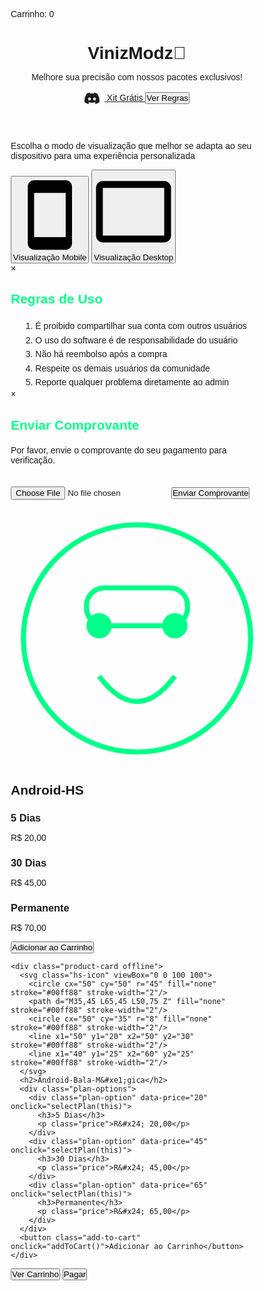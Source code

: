 <html><head><base href="/">
<meta charset="UTF-8">
<meta name="viewport" content="width=device-width, initial-scale=1.0">
<title>VinizModz&#x1f451;</title>
<link href="https://fonts.googleapis.com/css2?family=Poppins:wght@300;400;500;600;700&amp;display=swap" rel="stylesheet">
<script src="https://cdn.jsdelivr.net/npm/@popperjs/core@2.11.6/dist/umd/popper.min.js"></script>
<style>
  * {
    margin: 0;
    padding: 0;
    box-sizing: border-box;
    font-family: 'Poppins', sans-serif;
  }

  body {
    background: linear-gradient(45deg, rgba(15, 15, 26, 0.95), rgba(26, 26, 45, 0.95)),
                url('https://cdn.discordapp.com/attachments/1273680926412640378/1311865445913202728/Viniz-lite.png?ex=67617ba7&is=67602a27&hm=50371d7468a2b54bd45b0977aef2a86ca2cc564e8d8e1a22e58894576bd89d86&');
    background-size: cover;
    background-position: center;
    background-attachment: fixed;
    background-repeat: no-repeat;
    color: #fff;
    min-height: 100vh;
    position: relative;
    padding-bottom: 80px;
    animation: backgroundPulse 15s ease-in-out infinite;
  }

  @keyframes backgroundPulse {
    0% { background-color: rgba(15, 15, 26, 0.85); }
    50% { background-color: rgba(26, 26, 45, 0.9); }
    100% { background-color: rgba(15, 15, 26, 0.85); }
  }

  .container {
    max-width: 1200px;
    margin: 0 auto;
    padding: 30px;
    display: flex;
    justify-content: center;
    align-items: stretch;
    gap: 30px;
    flex-wrap: wrap;
  }

  header {
    text-align: center;
    padding: 60px 0;
    background: rgba(0,0,0,0.4);
    margin-bottom: 40px;
    border-bottom: 3px solid rgba(0,255,136,0.4);
    box-shadow: 0 5px 25px rgba(0,255,136,0.15);
  }

  header h1 {
    font-size: 4.5em;
    margin-bottom: 25px;
    color: #00ff88;
    text-shadow: 0 0 15px rgba(0,255,136,0.6);
    letter-spacing: 3px;
  }

  header p {
    font-size: 1.4em;
    color: #cccccc;
    max-width: 600px;
    margin: 0 auto;
    line-height: 1.6;
  }

  .discord-button, .rules-button {
    display: inline-block;
    background: #5865F2;
    color: white;
    padding: 18px 35px;
    border-radius: 35px;
    text-decoration: none;
    margin: 15px 20px;
    transition: all 0.3s ease;
    font-weight: bold;
  }

  .rules-button {
    background: #ff6b6b;
  }

  .discord-button:hover {
    background: #4752C4;
    transform: translateY(-2px);
    box-shadow: 0 5px 15px rgba(88,101,242,0.4);
  }

  .rules-button:hover {
    background: #ff5252;
    transform: translateY(-2px);
    box-shadow: 0 5px 15px rgba(255,107,107,0.4);
  }

  .product-card {
    background: rgba(255,255,255,0.07);
    border-radius: 25px;
    padding: 40px;
    text-align: center;
    transition: all 0.5s ease;
    flex: 0 0 400px;
    margin: 20px;
    backdrop-filter: blur(15px);
    border: 2px solid rgba(0,255,136,0.15);
    box-shadow: 0 15px 35px rgba(0,0,0,0.4);
  }

  .product-card.offline {
    opacity: 0.7;
    position: relative;
  }

  .product-card.offline::before {
    content: "EM ATUALIZAÇÃO";
    position: absolute;
    top: 50%;
    left: 50%;
    transform: translate(-50%, -50%) rotate(-15deg);
    background: #ff6b6b;
    color: white;
    padding: 10px 20px;
    font-weight: bold;
    border-radius: 5px;
    z-index: 1;
  }

  .product-card.offline .plan-options,
  .product-card.offline .add-to-cart {
    pointer-events: none;
    opacity: 0.5;
  }

  .product-card:hover {
    transform: translateY(-15px) scale(1.02);
    box-shadow: 0 20px 45px rgba(0,255,136,0.25);
  }

  .hs-icon {
    width: 120px;
    height: 120px;
    margin: 0 auto 20px;
    filter: drop-shadow(0 0 10px rgba(0,255,136,0.3));
  }

  .price {
    font-size: 2em;
    color: #00ff88;
    margin: 15px 0;
    text-shadow: 0 0 5px rgba(0,255,136,0.3);
  }

  .plan-options {
    display: flex;
    flex-direction: column;
    gap: 10px;
    margin: 25px 0;
  }

  .plan-option {
    background: rgba(0,0,0,0.4);
    padding: 25px 20px;
    border-radius: 18px;
    cursor: pointer;
    transition: all 0.4s;
    border: 2px solid rgba(0,255,136,0.15);
    margin: 12px 0;
    min-height: 100px;
  }

  .plan-option:hover {
    background: rgba(0,255,136,0.15);
    transform: scale(1.05);
    box-shadow: 0 10px 25px rgba(0,255,136,0.25);
  }

  .plan-option.selected {
    background: rgba(0,255,136,0.2);
    border: 2px solid #00ff88;
    box-shadow: 0 0 25px rgba(0,255,136,0.25);
  }

  .plan-option h3 {
    color: #ffffff;
    font-size: 1.5em;
    margin-bottom: 5px;
  }

  .add-to-cart, .payment-button {
    background: linear-gradient(45deg, #00ff88, #00cc6a);
    color: #000;
    border: none;
    padding: 20px 30px;
    border-radius: 35px;
    font-size: 1.3rem;
    cursor: pointer;
    transition: all 0.4s;
    font-weight: bold;
    text-transform: uppercase;
    letter-spacing: 1.5px;
    box-shadow: 0 8px 20px rgba(0,255,136,0.35);
  }

  .add-to-cart:hover, .payment-button:hover {
    transform: scale(1.1);
    box-shadow: 0 15px 30px rgba(0,255,136,0.45);
  }

  .cart-count {
    position: fixed;
    top: 25px;
    right: 25px;
    background: linear-gradient(45deg, #00ff88, #00cc6a);
    color: #000;
    padding: 15px 30px;
    border-radius: 25px;
    font-weight: bold;
    font-size: 1.1rem;
    box-shadow: 0 8px 20px rgba(0,255,136,0.35);
    z-index: 1000;
  }

  .payment-buttons {
    position: fixed;
    bottom: 20px;
    left: 50%;
    transform: translateX(-50%);
    display: flex;
    gap: 20px;
    z-index: 1000;
  }

  @keyframes pulse {
    0% { transform: scale(1); }
    50% { transform: scale(1.05); }
    100% { transform: scale(1); }
  }

  .added {
    animation: pulse 0.5s ease-in-out;
  }

  .modal {
    display: none;
    position: fixed;
    top: 0;
    left: 0;
    width: 100%;
    height: 100%;
    background: rgba(0,0,0,0.8);
    z-index: 2000;
  }

  .modal-content {
    background: linear-gradient(45deg, #1a1a2d, #252542);
    padding: 40px;
    border-radius: 20px;
    max-width: 600px;
    width: 90%;
    border: 3px solid #00ff88;
    box-shadow: 0 15px 35px rgba(0,0,0,0.5);
  }

  .close-modal {
    position: absolute;
    top: 10px;
    right: 15px;
    font-size: 24px;
    cursor: pointer;
    color: #ff6b6b;
  }

  #receiptUpload {
    display: block;
    margin: 20px 0;
    color: #fff;
  }

  .loading {
    display: inline-block;
    width: 20px;
    height: 20px;
    border: 2px solid #00ff88;
    border-radius: 50%;
    border-top-color: transparent;
    animation: spin 1s linear infinite;
  }

  @keyframes spin {
    to {transform: rotate(360deg);}
  }

  .payment-button[style*="background: linear-gradient(45deg, #ff6b6b, #ff5252)"]:hover {
    background: linear-gradient(45deg, #ff5252, #ff3939) !important;
    transform: scale(1.05);
    box-shadow: 0 8px 20px rgba(255,107,107,0.4);
  }

  /* Update mobile-specific button styles */
  .mobile .discord-button, 
  .mobile .rules-button {
    display: inline-flex;
    align-items: center;
    justify-content: center;
    font-size: 1rem;
    padding: 15px 25px;
    width: 80%;
    max-width: 300px;
    margin: 10px auto;
    border-radius: 30px;
  }

  .mobile .version-btn {
    padding: 12px 20px;
    font-size: 0.9rem;
    border-radius: 25px;
    width: 45%;
    margin: 5px;
  }

  .mobile .add-to-cart {
    width: 100%;
    padding: 16px 20px;
    font-size: 1.1rem;
    border-radius: 30px;
    margin-top: 15px;
  }

  .mobile .payment-button {
    padding: 14px 25px;
    font-size: 1rem;
    border-radius: 25px;
    min-width: 120px;
  }

  .mobile .cart-count {
    padding: 12px 20px;
    font-size: 0.9rem;
    border-radius: 20px;
    right: 10px;
    top: 10px;
  }

  @media screen and (max-width: 480px) {
    .mobile .payment-buttons {
      bottom: 15px;
      width: 100%;
      padding: 0 10px;
    }
    
    .mobile .payment-buttons .payment-button {
      flex: 1;
      min-width: 0;
      padding: 12px 15px;
      font-size: 0.9rem;
    }

    .mobile header {
      padding: 30px 15px;
    }

    .mobile header h1 {
      font-size: 2.5em;
    }

    .mobile header p {
      font-size: 1em;
      padding: 0 15px;
    }
  }

  /* Improve touch targets for mobile */
  .mobile .plan-option {
    padding: 20px 15px;
    margin: 8px 0;
    min-height: 80px;
  }

  .mobile .modal-content {
    width: 95%;
    padding: 25px 15px;
    margin: 10px;
  }

  .mobile .close-modal {
    padding: 15px;
    font-size: 28px;
  }

  /* Additional mobile optimization */
  @media screen and (max-width: 480px) {
    .container {
      padding: 5px;
    }
    
    .product-card {
      flex: 0 0 85%; /* Slightly smaller cards on very small screens */
      padding: 15px;
      margin: 5px;
    }
  }

  /* Desktop/Emulator specific styles */
  body:not(.mobile) .discord-button,
  body:not(.mobile) .rules-button {
    font-size: 1.2rem;
    padding: 18px 35px;
    min-width: 250px;
    border-radius: 35px;
    margin: 15px 20px;
  }

  body:not(.mobile) .version-btn {
    padding: 15px 30px;
    font-size: 1.1rem;
    border-radius: 30px;
    width: auto;
    min-width: 250px;
    margin: 10px;
  }

  body:not(.mobile) .add-to-cart {
    width: 100%;
    padding: 20px 30px;
    font-size: 1.3rem;
    border-radius: 35px;
    margin-top: 20px;
  }

  body:not(.mobile) .payment-button {
    padding: 18px 35px;
    font-size: 1.2rem;
    border-radius: 30px;
    min-width: 180px;
  }

  body:not(.mobile) .cart-count {
    padding: 15px 30px;
    font-size: 1.1rem;
    border-radius: 25px;
  }

  body:not(.mobile) .plan-option {
    padding: 25px 20px;
    margin: 12px 0;
    min-height: 100px;
    cursor: pointer;
    transition: all 0.4s;
  }

  body:not(.mobile) .plan-option h3 {
    font-size: 1.5em;
  }

  body:not(.mobile) .price {
    font-size: 2em;
  }

  /* Adjust container spacing for desktop */
  body:not(.mobile) .container {
    padding: 30px;
    gap: 30px;
  }

  body:not(.mobile) .product-card {
    flex: 0 0 400px;
    padding: 40px;
    margin: 20px;
  }

  /* Make modal buttons bigger on desktop */
  body:not(.mobile) .modal-content button {
    padding: 15px 30px;
    font-size: 1.2rem;
    min-width: 200px;
  }

  /* Improve hover effects for desktop */
  body:not(.mobile) .plan-option:hover {
    transform: scale(1.05);
    box-shadow: 0 10px 25px rgba(0,255,136,0.25);
  }

  body:not(.mobile) .add-to-cart:hover,
  body:not(.mobile) .payment-button:hover {
    transform: scale(1.1);
    box-shadow: 0 15px 30px rgba(0,255,136,0.45);
  }

  /* Adjust header sizes for desktop */
  body:not(.mobile) header h1 {
    font-size: 4.5em;
  }

  body:not(.mobile) header p {
    font-size: 1.4em;
  }

  /* Version selector improvements for desktop */
  body:not(.mobile) .version-selector {
    margin: 30px auto;
    max-width: 800px;
    padding: 20px;
  }

  body:not(.mobile) .version-selector p {
    font-size: 1.2em;
    margin-bottom: 20px;
  }
</style>
</head>
<body>

  <div class="cart-count">Carrinho: <span id="cart-items">0</span></div>
  
  <header>
    <h1>VinizModz&#x1f451;</h1>
    <p>Melhore sua precis&#xe3;o com nossos pacotes exclusivos!</p>
    <a href="https://discord.gg/weZxC2nj" target="_blank" class="discord-button">
      <svg style="width:24px;height:24px;vertical-align:middle;margin-right:8px" viewBox="0 0 24 24" xmlns="http://www.w3.org/2000/svg" fill="currentColor">
        <path d="M20.317 4.37a19.791 19.791 0 0 0-4.885-1.515.074.074 0 0 0-.079.037c-.21.375-.444.864-.608 1.25a18.27 18.27 0 0 0-5.487 0 12.64 12.64 0 0 0-.617-1.25.077.077 0 0 0-.079-.037A19.736 19.736 0 0 0 3.677 4.37a.07.07 0 0 0-.032.027C.533 9.046-.32 13.58.099 18.057a.082.082 0 0 0 .031.057 19.9 19.9 0 0 0 5.993 3.03.078.078 0 0 0 .084-.028c.462-.63.874-1.295 1.226-1.994.021-.041.001-.09-.041-.106a13.107 13.107 0 0 1-1.872-.892.077.077 0 0 1-.008-.128 10.2 10.2 0 0 0 .372-.292.074.074 0 0 1 .077-.01c3.928 1.793 8.18 1.793 12.062 0a.074.074 0 0 1 .078.01c.118.098.246.198.373.292a.077.077 0 0 1-.006.127 12.299 12.299 0 0 1-1.873.892.077.077 0 0 0-.041.107c.36.698.772 1.362 1.225 1.993a.076.076 0 0 0 .084.028 19.839 19.839 0 0 0 6.002-3.03.077.077 0 0 0 .032-.054c.5-5.177-.838-9.674-3.549-13.66a.061.061 0 0 0-.031-.03zM8.02 15.33c-1.183 0-2.157-1.085-2.157-2.419 0-1.333.956-2.419 2.157-2.419 1.21 0 2.176 1.096 2.157 2.42 0 1.333-.956 2.418-2.157 2.418zm7.975 0c-1.183 0-2.157-1.085-2.157-2.419 0-1.333.955-2.419 2.157-2.419 1.21 0 2.176 1.096 2.157 2.42 0 1.333-.946 2.418-2.157 2.418z"/>
      </svg>
      Xit Gr&#xe1;tis
    </a>
    <button class="rules-button" onclick="showRules()">Ver Regras</button>
  </header>

  <div class="version-selector">
    <p>Escolha o modo de visualiza&#xe7;&#xe3;o que melhor se adapta ao seu dispositivo para uma experi&#xea;ncia personalizada</p>
    <button class="version-btn mobile-btn active" onclick="selectVersion(&apos;mobile&apos;)">
      <svg class="version-icon" viewBox="0 0 24 24">
        <path fill="currentColor" d="M17,1.01L7,1C5.9,1,5,1.9,5,3v18c0,1.1,0.9,2,2,2h10c1.1,0,2-0.9,2-2V3C19,1.9,18.1,1.01,17,1.01z M17,19H7V5h10V19z"/>
      </svg>
      Visualiza&#xe7;&#xe3;o Mobile
    </button>
    <button class="version-btn emulator-btn" onclick="selectVersion(&apos;emulator&apos;)">
      <svg class="version-icon" viewBox="0 0 24 24">
        <path fill="currentColor" d="M21,3H3C1.9,3,1,3.9,1,5v14c0,1.1,0.9,2,2,2h18c1.1,0,2-0.9,2-2V5C23,3.9,22.1,3,21,3z M21,19H3V5h18V19z"/>
      </svg>
      Visualiza&#xe7;&#xe3;o Desktop
    </button>
  </div>

  <div class="modal" id="rulesModal">
    <div class="modal-content">
      <span class="close-modal" onclick="closeRules()">&#xd7;</span>
      <h2 style="color: #00ff88; margin-bottom: 20px;">Regras de Uso</h2>
      <ul style="list-style-type: none; line-height: 1.6;">
        <li>1. &#xc9; proibido compartilhar sua conta com outros usu&#xe1;rios</li>
        <li>2. O uso do software &#xe9; de responsabilidade do usu&#xe1;rio</li>
        <li>3. N&#xe3;o h&#xe1; reembolso ap&#xf3;s a compra</li>
        <li>4. Respeite os demais usu&#xe1;rios da comunidade</li>
        <li>5. Reporte qualquer problema diretamente ao admin</li>
      </ul>
    </div>
  </div>

  <div class="modal" id="receiptModal">
    <div class="modal-content">
      <span class="close-modal" onclick="closeReceiptModal()">&#xd7;</span>
      <h2 style="color: #00ff88; margin-bottom: 20px;">Enviar Comprovante</h2>
      <p>Por favor, envie o comprovante do seu pagamento para verifica&#xe7;&#xe3;o.</p>
      <input type="file" accept="image/*" id="receiptUpload" style="margin: 20px 0;">
      <button class="payment-button" onclick="submitReceipt()">Enviar Comprovante</button>
    </div>
  </div>

  <div class="container">
    <div class="product-card">
      <svg class="hs-icon" viewBox="0 0 100 100">
        <circle cx="50" cy="50" r="45" fill="none" stroke="#00ff88" stroke-width="2"/>
        <path d="M35,65 Q50,85 65,65" stroke="#00ff88" fill="none" stroke-width="2"/>
        <circle cx="35" cy="45" r="5" fill="#00ff88"/>
        <circle cx="65" cy="45" r="5" fill="#00ff88"/>
        <rect x="30" y="30" width="40" height="15" rx="7" fill="none" stroke="#00ff88" stroke-width="2"/>
      </svg>
      <h2>Android-HS</h2>
      <div class="plan-options">
        <div class="plan-option" data-price="20" onclick="selectPlan(this)">
          <h3>5 Dias</h3>
          <p class="price">R&#x24; 20,00</p>
        </div>
        <div class="plan-option" data-price="45" onclick="selectPlan(this)">
          <h3>30 Dias</h3>
          <p class="price">R&#x24; 45,00</p>
        </div>
        <div class="plan-option" data-price="70" onclick="selectPlan(this)">
          <h3>Permanente</h3>
          <p class="price">R&#x24; 70,00</p>
        </div>
      </div>
      <button class="add-to-cart" onclick="addToCart()">Adicionar ao Carrinho</button>
    </div>

    <div class="product-card offline">
      <svg class="hs-icon" viewBox="0 0 100 100">
        <circle cx="50" cy="50" r="45" fill="none" stroke="#00ff88" stroke-width="2"/>
        <path d="M35,45 L65,45 L50,75 Z" fill="none" stroke="#00ff88" stroke-width="2"/>
        <circle cx="50" cy="35" r="8" fill="none" stroke="#00ff88" stroke-width="2"/>
        <line x1="50" y1="20" x2="50" y2="30" stroke="#00ff88" stroke-width="2"/>
        <line x1="40" y1="25" x2="60" y2="25" stroke="#00ff88" stroke-width="2"/>
      </svg>
      <h2>Android-Bala-M&#xe1;gica</h2>
      <div class="plan-options">
        <div class="plan-option" data-price="20" onclick="selectPlan(this)">
          <h3>5 Dias</h3>
          <p class="price">R&#x24; 20,00</p>
        </div>
        <div class="plan-option" data-price="45" onclick="selectPlan(this)">
          <h3>30 Dias</h3>
          <p class="price">R&#x24; 45,00</p>
        </div>
        <div class="plan-option" data-price="65" onclick="selectPlan(this)">
          <h3>Permanente</h3>
          <p class="price">R&#x24; 65,00</p>
        </div>
      </div>
      <button class="add-to-cart" onclick="addToCart()">Adicionar ao Carrinho</button>
    </div>
  </div>

  <div class="payment-buttons">
    <button class="payment-button" onclick="viewCart()">Ver Carrinho</button>
    <button class="payment-button" onclick="proceedToPayment()">Pagar</button>
  </div>

<script>let cartItems = 0;
let selectedPrice = 0;
let cartTotal = 0;
let selectedProduct = '';
function selectPlan(element) {
  const productCard = element.closest('.product-card');
  if (!document.body.classList.contains('mobile')) {
    alert('Os painéis para PC/Emulador estão temporariamente indisponíveis devido a uma atualização em andamento. Por favor, tente novamente mais tarde.');
    return;
  }
  if (productCard.classList.contains('offline')) {
    alert('Este produto está temporariamente indisponível devido a uma atualização em andamento. Por favor, tente novamente mais tarde.');
    return;
  }
  document.querySelectorAll('.plan-option').forEach(option => {
    option.classList.remove('selected');
  });
  element.classList.add('selected');
  selectedPrice = parseFloat(element.dataset.price);
  selectedProduct = productCard.querySelector('h2').textContent;
}
function addToCart() {
  const productCard = event.target.closest('.product-card');
  if (!document.body.classList.contains('mobile')) {
    alert('Os painéis para PC/Emulador estão temporariamente indisponíveis devido a uma atualização em andamento. Por favor, tente novamente mais tarde.');
    return;
  }
  if (productCard.classList.contains('offline')) {
    alert('Este produto está temporariamente indisponível devido a uma atualização em andamento. Por favor, tente novamente mais tarde.');
    return;
  }
  if (selectedPrice === 0) {
    alert('Por favor, selecione um plano primeiro!');
    return;
  }
  cartItems++;
  cartTotal += selectedPrice;
  document.getElementById('cart-items').textContent = cartItems;
  const button = event.target;
  button.classList.add('added');
  setTimeout(() => {
    button.classList.remove('added');
  }, 500);
}
function viewCart() {
  if (cartItems === 0) {
    alert('Seu carrinho está vazio!');
  } else {
    closeCartModal();
    const cartModal = document.createElement('div');
    cartModal.id = 'cartModal';
    cartModal.style.cssText = `
      position: fixed;
      top: 0;
      left: 0;
      width: 100%;
      height: 100%;
      background: rgba(0,0,0,0.9);
      display: flex;
      justify-content: center;
      align-items: center;
      z-index: 3000;
    `;
    cartModal.addEventListener('click', e => {
      if (e.target === cartModal) {
        closeCartModal();
      }
    });
    const content = document.createElement('div');
    content.style.cssText = `
      background: #1a1a2d;
      padding: 30px;
      border-radius: 15px;
      text-align: center;
      border: 2px solid #00ff88;
      max-width: 500px;
      width: 90%;
    `;
    content.innerHTML = `
      <h2 style="color: #00ff88; margin-bottom: 20px;">Seu Carrinho</h2>
      <p style="color: #fff; margin-bottom: 20px;">Total 
